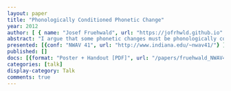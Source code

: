 ```yaml
---
layout: paper
title: "Phonologically Conditioned Phonetic Change"
year: 2012
author: [ { name: "Josef Fruehwald", url: "https://jofrhwld.github.io" }]
abstract: "I argue that some phonetic changes must be phonologically conditioned from their outset. I support this argument based on two conditioned sound changes in Philadelphia: /ay/ raising and /ey/ raising. /ay/ raising has always interacted opaquely with /t/ and /d/ flapping, suggesting it has always been sensitive to the underlying voicing of the following segment, rather than the phonetic realization of that segment. For /ey/ raising, a following /l/ appeared to favor the direction of the change before the change began, but /eyl/ actually never underwent it. In my analysis, this is because /l/ doesn't meet the phonological definition of the conditioning context, even though it favors the change phonetically."
presented: [{conf: "NWAV 41", url: "http://www.indiana.edu/~nwav41/"} ]
published: []
docs: [{format: "Poster + Handout [PDF]", url: "/papers/fruehwald_NWAV41_poster2.pdf", local: true }]
categories: [talk]
display-category: Talk
comments: true
---
```

